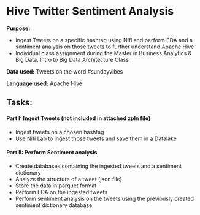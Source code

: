 # Hive Twitter Sentiment Analysis

**Purpose:** 
- Ingest Tweets on a specific hashtag using Nifi and perform EDA and a sentiment analysis on those tweets to further understand Apache Hive
- Individual class assignment during the Master in Business Analytics & Big Data, Intro to Big Data Architecture Class

**Data used:** Tweets on the word #sundayvibes

**Language used:** Apache Hive

## Tasks:
#### Part I: Ingest Tweets (not included in attached zpln file) 

- Ingest tweets on a chosen hashtag
- Use Nifi Lab to ingest those tweets and save them in a Datalake 

#### Part II: Perform Sentiment analysis
- Create databases containing the ingested tweets and a sentiment dictionary
- Analyze the structure of a tweet (json file)
- Store the data in parquet format
- Perform EDA on the ingested tweets
- Perform sentiment analysis on the tweets using the previously created sentiment dictionary database 
